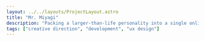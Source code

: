 ```yaml
---
layout: ../../layouts/ProjectLayout.astro
title: "Mr. Miyagi"
description: "Packing a larger-than-life personality into a single online experience."
tags: ["creative direction", "development", "ux design"]
---
```

